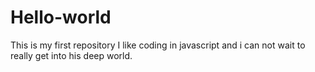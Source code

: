 # Hello-world
This is my first repository
I like coding in javascript and i can not wait to really get into his deep world.
